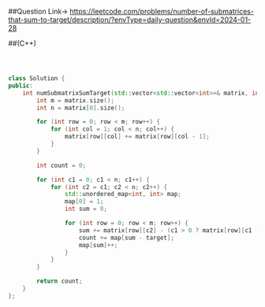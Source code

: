 ##Question Link-> https://leetcode.com/problems/number-of-submatrices-that-sum-to-target/description/?envType=daily-question&envId=2024-01-28

##(C++)

```C++



class Solution {
public:
    int numSubmatrixSumTarget(std::vector<std::vector<int>>& matrix, int target) {
        int m = matrix.size();
        int n = matrix[0].size();

        for (int row = 0; row < m; row++) {
            for (int col = 1; col < n; col++) {
                matrix[row][col] += matrix[row][col - 1];
            }
        }

        int count = 0;

        for (int c1 = 0; c1 < n; c1++) {
            for (int c2 = c1; c2 < n; c2++) {
                std::unordered_map<int, int> map;
                map[0] = 1;
                int sum = 0;

                for (int row = 0; row < m; row++) {
                    sum += matrix[row][c2] - (c1 > 0 ? matrix[row][c1 - 1] : 0);
                    count += map[sum - target];
                    map[sum]++;
                }
            }
        }

        return count;
    }
};




````
